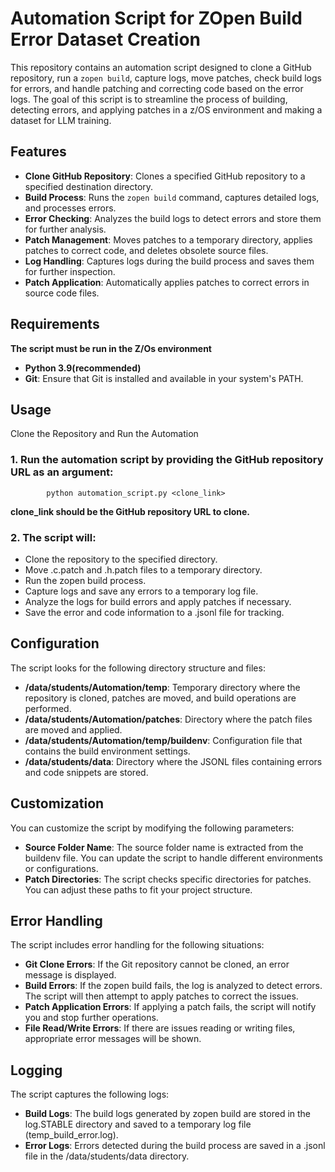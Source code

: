 # Automation Script for ZOpen Build Error Dataset Creation 

This repository contains an automation script designed to clone a GitHub repository, run a `zopen build`, capture logs, move patches, check build logs for errors, and handle patching and correcting code based on the error logs. The goal of this script is to streamline the process of building, detecting errors, and applying patches in a z/OS environment and making a dataset for LLM training.

## Features

- **Clone GitHub Repository**: Clones a specified GitHub repository to a specified destination directory.
- **Build Process**: Runs the `zopen build` command, captures detailed logs, and processes errors.
- **Error Checking**: Analyzes the build logs to detect errors and store them for further analysis.
- **Patch Management**: Moves patches to a temporary directory, applies patches to correct code, and deletes obsolete source files.
- **Log Handling**: Captures logs during the build process and saves them for further inspection.
- **Patch Application**: Automatically applies patches to correct errors in source code files.

## Requirements

**The script must be run in the Z/Os environment**
- **Python 3.9(recommended)**
- **Git**: Ensure that Git is installed and available in your system's PATH.



## Usage

Clone the Repository and Run the Automation
### 1.	Run the automation script by providing the GitHub repository URL as an argument:

```
        python automation_script.py <clone_link> 
```

**clone_link should be the GitHub repository URL to clone.**

### 2.	The script will:
*	Clone the repository to the specified directory.
*	Move .c.patch and .h.patch files to a temporary directory.
*	Run the zopen build process.
*	Capture logs and save any errors to a temporary log file.
*	Analyze the logs for build errors and apply patches if necessary.
*	Save the error and code information to a .jsonl file for tracking.

## Configuration

The script looks for the following directory structure and files:
* **/data/students/Automation/temp**: Temporary directory where the repository is cloned, patches are moved, and build operations are performed.
* **/data/students/Automation/patches**: Directory where the patch files are moved and applied.
* **/data/students/Automation/temp/buildenv**: Configuration file that contains the build environment settings.
* **/data/students/data**: Directory where the JSONL files containing errors and code snippets are stored.

## Customization

You can customize the script by modifying the following parameters:
* **Source Folder Name**: The source folder name is extracted from the buildenv file. You can update the script to handle different environments or configurations.
* **Patch Directories**: The script checks specific directories for patches. You can adjust these paths to fit your project structure.

## Error Handling

The script includes error handling for the following situations:
* **Git Clone Errors**: If the Git repository cannot be cloned, an error message is displayed.
* **Build Errors**: If the zopen build fails, the log is analyzed to detect errors. The script will then attempt to apply patches to correct the issues.
* **Patch Application Errors**: If applying a patch fails, the script will notify you and stop further operations.
* **File Read/Write Errors**: If there are issues reading or writing files, appropriate error messages will be shown.

## Logging

The script captures the following logs:
* **Build Logs**: The build logs generated by zopen build are stored in the log.STABLE directory and saved to a temporary log file (temp_build_error.log).
* **Error Logs**: Errors detected during the build process are saved in a .jsonl file in the /data/students/data directory.



